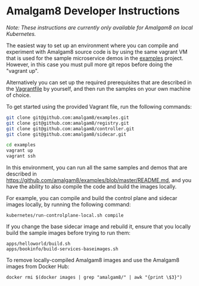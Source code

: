 # Amalgam8 Developer Instructions

*Note: These instructions are currently only available for Amalgam8 on local Kubernetes.*

The easiest way to set up an environment where you can compile and experiment with Amalgam8 source code
is by using the same vagrant VM that is used for the sample microservice demos in
the [examples](https://github.com/amalgam8/examples) project. However, in this case you must pull more
git repos before doing the "vagrant up".

Alternatively you can set up the required prerequisites that are described in the 
[Vagrantfile](https://github.com/amalgam8/examples/blob/master/Vagrantfile) by yourself,
and then run the samples on your own machine of choice.

To get started using the provided Vagrant file, run the following commands:

```bash
git clone git@github.com:amalgam8/examples.git
git clone git@github.com:amalgam8/registry.git
git clone git@github.com:amalgam8/controller.git
git clone git@github.com:amalgam8/sidecar.git

cd examples
vagrant up
vagrant ssh
```

In this environment, you can run all the same samples and demos that are described in https://github.com/amalgam8/examples/blob/master/README.md, and you have the ability to also compile the code and build the images locally.

For example, you can compile and build the control plane and sidecar images locally, by running the following command:

```
kubernetes/run-controlplane-local.sh compile
```

If you change the base sidecar image and rebuild it, ensure that you locally build the sample images before trying to run them:

```
apps/helloworld/build.sh
apps/bookinfo/build-services-baseimages.sh
```

To remove locally-compiled Amalgam8 images and use the Amalgam8 images from Docker Hub:

```
docker rmi $(docker images | grep "amalgam8/" | awk "{print \$3}")
```
